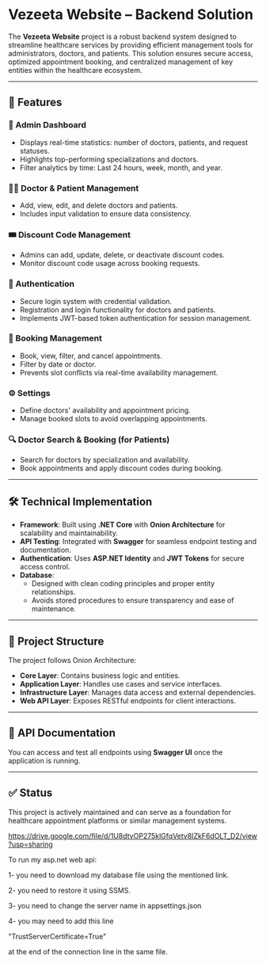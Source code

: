 # Vezeeta Website – Backend Solution

The **Vezeeta Website** project is a robust backend system designed to streamline healthcare services by providing efficient management tools for administrators, doctors, and patients. This solution ensures secure access, optimized appointment booking, and centralized management of key entities within the healthcare ecosystem.

---

## 🚀 Features

### 🔧 Admin Dashboard
- Displays real-time statistics: number of doctors, patients, and request statuses.
- Highlights top-performing specializations and doctors.
- Filter analytics by time: Last 24 hours, week, month, and year.

### 👨‍⚕️ Doctor & Patient Management
- Add, view, edit, and delete doctors and patients.
- Includes input validation to ensure data consistency.

### 🎟️ Discount Code Management
- Admins can add, update, delete, or deactivate discount codes.
- Monitor discount code usage across booking requests.

### 🔐 Authentication
- Secure login system with credential validation.
- Registration and login functionality for doctors and patients.
- Implements JWT-based token authentication for session management.

### 📅 Booking Management
- Book, view, filter, and cancel appointments.
- Filter by date or doctor.
- Prevents slot conflicts via real-time availability management.

### ⚙️ Settings
- Define doctors' availability and appointment pricing.
- Manage booked slots to avoid overlapping appointments.

### 🔍 Doctor Search & Booking (for Patients)
- Search for doctors by specialization and availability.
- Book appointments and apply discount codes during booking.

---

## 🛠️ Technical Implementation

- **Framework**: Built using **.NET Core** with **Onion Architecture** for scalability and maintainability.
- **API Testing**: Integrated with **Swagger** for seamless endpoint testing and documentation.
- **Authentication**: Uses **ASP.NET Identity** and **JWT Tokens** for secure access control.
- **Database**: 
  - Designed with clean coding principles and proper entity relationships.
  - Avoids stored procedures to ensure transparency and ease of maintenance.

---

## 📂 Project Structure

The project follows Onion Architecture:
- **Core Layer**: Contains business logic and entities.
- **Application Layer**: Handles use cases and service interfaces.
- **Infrastructure Layer**: Manages data access and external dependencies.
- **Web API Layer**: Exposes RESTful endpoints for client interactions.

---

## 🧪 API Documentation

You can access and test all endpoints using **Swagger UI** once the application is running.

---

## ✅ Status

This project is actively maintained and can serve as a foundation for healthcare appointment platforms or similar management systems.


https://drive.google.com/file/d/1U8dtvOP275klGfqVetv8IZkF6dOLT_D2/view?usp=sharing

To run my asp.net web api:

1- you need to download my database file using the mentioned link.

2- you need to restore it using SSMS.

3- you need to change the server name in appsettings.json

4- you may need to add this line 

"TrustServerCertificate=True"

at the end of the connection line in the same file. 

